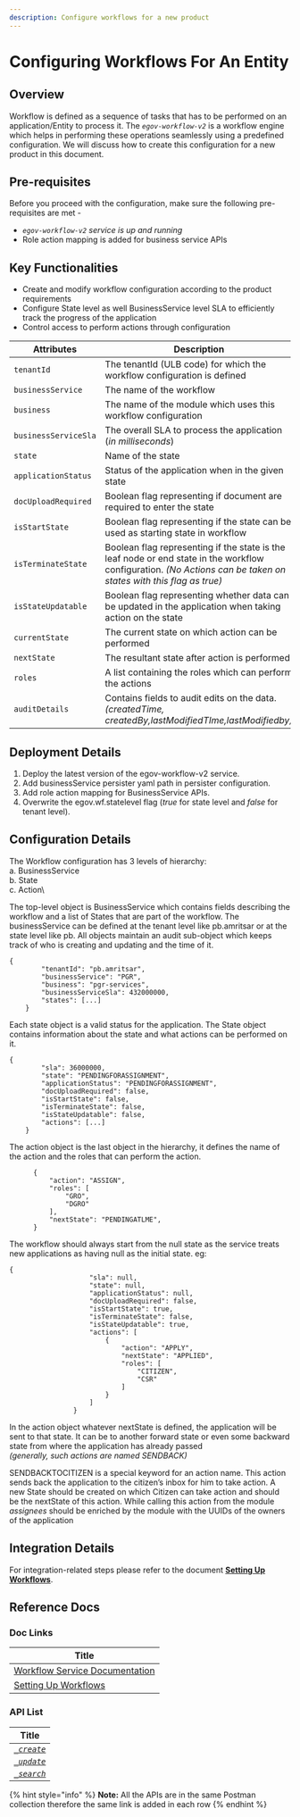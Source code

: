 ```yaml
---
description: Configure workflows for a new product
---
```


# Configuring Workflows For An Entity

## Overview

Workflow is defined as a sequence of tasks that has to be performed on an application/Entity to process it. The _`egov-workflow-v2`_ is a workflow engine which helps in performing these operations seamlessly using a predefined configuration. We will discuss how to create this configuration for a new product in this document.

## Pre-requisites

Before you proceed with the configuration, make sure the following pre-requisites are met -

* _`egov-workflow-v2` service is up and running_
* Role action mapping is added for business service APIs

## Key Functionalities

* Create and modify workflow configuration according to the product requirements
* Configure State level as well BusinessService level SLA to efficiently track the progress of the application
* Control access to perform actions through configuration

<table><thead><tr><th width="262">Attributes</th><th>Description</th></tr></thead><tbody><tr><td><code>tenantId</code></td><td>The tenantId (ULB code) for which the workflow configuration is defined</td></tr><tr><td><code>businessService</code></td><td>The name of the workflow</td></tr><tr><td><code>business</code></td><td>The name of the module which uses this workflow configuration</td></tr><tr><td><code>businessServiceSla</code></td><td>The overall SLA to process the application (<em>in milliseconds</em>)</td></tr><tr><td><code>state</code></td><td>Name of the state</td></tr><tr><td><code>applicationStatus</code></td><td>Status of the application when in the given state</td></tr><tr><td><code>docUploadRequired</code></td><td>Boolean flag representing if document are required to enter the state</td></tr><tr><td><code>isStartState</code></td><td>Boolean flag representing if the state can be used as starting state in workflow</td></tr><tr><td><code>isTerminateState</code></td><td>Boolean flag representing if the state is the leaf node or end state in the workflow configuration. <em>(No Actions can be taken on states with this flag as true)</em></td></tr><tr><td><code>isStateUpdatable</code></td><td>Boolean flag representing whether data can be updated in the application when taking action on the state</td></tr><tr><td><code>currentState</code></td><td>The current state on which action can be performed</td></tr><tr><td><code>nextState</code></td><td>The resultant state after action is performed</td></tr><tr><td><code>roles</code></td><td>A list containing the roles which can perform the actions</td></tr><tr><td><code>auditDetails</code></td><td>Contains fields to audit edits on the data. <em>(createdTime, createdBy,lastModifiedTIme,lastModifiedby)</em></td></tr></tbody></table>

## Deployment Details

1. Deploy the latest version of the egov-workflow-v2 service.
2. Add businessService persister yaml path in persister configuration.
3. Add role action mapping for BusinessService APIs.
4. Overwrite the egov.wf.statelevel flag (_true_ for state level and _false_ for tenant level).

## Configuration Details

The Workflow configuration has 3 levels of hierarchy:\
a. BusinessService\
b. State\
c. Action\


The top-level object is BusinessService which contains fields describing the workflow and a list of States that are part of the workflow. The businessService can be defined at the tenant level like pb.amritsar or at the state level like pb. All objects maintain an audit sub-object which keeps track of who is creating and updating and the time of it.

```
{
        "tenantId": "pb.amritsar",
        "businessService": "PGR",
        "business": "pgr-services",
        "businessServiceSla": 432000000,
        "states": [...]
    }
```

Each state object is a valid status for the application. The State object contains information about the state and what actions can be performed on it.

```
{
        "sla": 36000000,
        "state": "PENDINGFORASSIGNMENT",
        "applicationStatus": "PENDINGFORASSIGNMENT",
        "docUploadRequired": false,
        "isStartState": false,
        "isTerminateState": false,
        "isStateUpdatable": false,
        "actions": [...]
    }
```

The action object is the last object in the hierarchy, it defines the name of the action and the roles that can perform the action.

```
      {
          "action": "ASSIGN",
          "roles": [
              "GRO",
              "DGRO"
          ],
          "nextState": "PENDINGATLME",
      }
```

The workflow should always start from the null state as the service treats new applications as having null as the initial state. eg:

```
{
                    "sla": null,
                    "state": null,
                    "applicationStatus": null,
                    "docUploadRequired": false,
                    "isStartState": true,
                    "isTerminateState": false,
                    "isStateUpdatable": true,
                    "actions": [
                        {
                            "action": "APPLY",
                            "nextState": "APPLIED",
                            "roles": [
                                "CITIZEN",
                                "CSR"
                            ]
                        }
                    ]
                }
```

In the action object whatever nextState is defined, the application will be sent to that state. It can be to another forward state or even some backward state from where the application has already passed\
_(generally, such actions are named SENDBACK)_

SENDBACKTOCITIZEN is a special keyword for an action name. This action sends back the application to the citizen’s inbox for him to take action. A new State should be created on which Citizen can take action and should be the nextState of this action. While calling this action from the module _assignees_ should be enriched by the module with the UUIDs of the owners of the application

## Integration Details

For integration-related steps please refer to the document [**Setting Up Workflows**](setting-up-workflows.md).

## Reference Docs

### Doc Links

| Title                                           |
| ----------------------------------------------- |
| [Workflow Service Documentation](./)            |
| [Setting Up Workflows](setting-up-workflows.md) |

### API List

| Title                                                                      |
| -------------------------------------------------------------------------- |
| [_`_create`_](https://www.getpostman.com/collections/8552e3de40c819e34190) |
| [_`_update`_](https://www.getpostman.com/collections/8552e3de40c819e34190) |
| [_`_search`_](https://www.getpostman.com/collections/8552e3de40c819e34190) |

{% hint style="info" %}
**Note:** All the APIs are in the same Postman collection therefore the same link is added in each row
{% endhint %}

